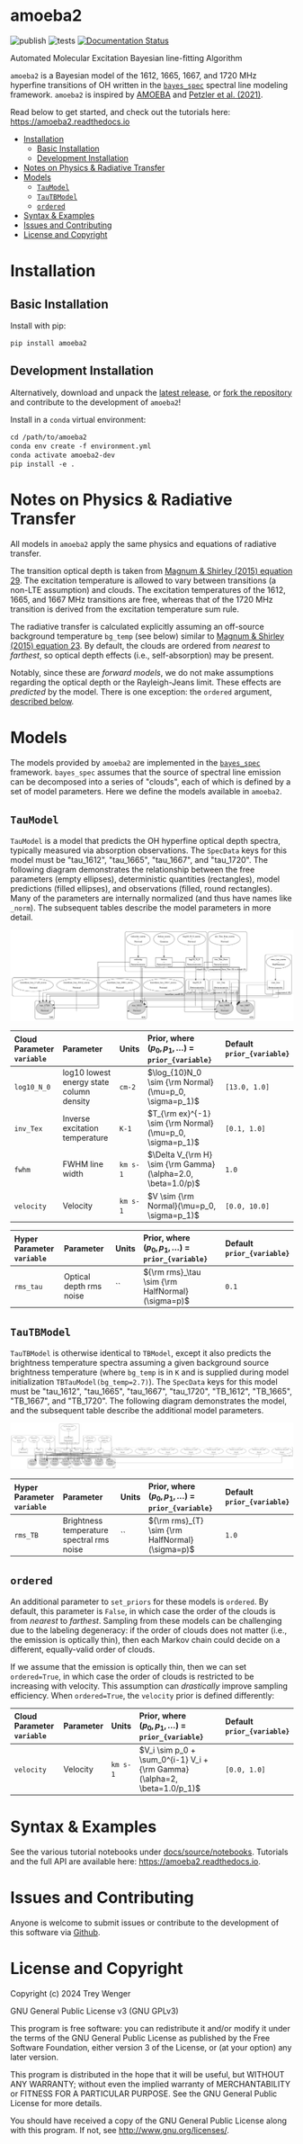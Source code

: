 # amoeba2 <!-- omit in toc -->

![publish](https://github.com/tvwenger/amoeba2/actions/workflows/publish.yml/badge.svg)
![tests](https://github.com/tvwenger/amoeba2/actions/workflows/tests.yml/badge.svg)
[![Documentation Status](https://readthedocs.org/projects/amoeba2/badge/?version=latest)](https://amoeba2.readthedocs.io/en/latest/?badge=latest)

Automated Molecular Excitation Bayesian line-fitting Algorithm

`amoeba2` is a Bayesian model of the 1612, 1665, 1667, and 1720 MHz hyperfine transitions of OH written in the [`bayes_spec`](https://github.com/tvwenger/bayes_spec) spectral line modeling framework. `amoeba2` is inspired by [AMOEBA](https://github.com/AnitaPetzler/AMOEBA) and [Petzler et al. (2021)](https://iopscience.iop.org/article/10.3847/1538-4357/ac2f42).

Read below to get started, and check out the tutorials here: https://amoeba2.readthedocs.io

- [Installation](#installation)
  - [Basic Installation](#basic-installation)
  - [Development Installation](#development-installation)
- [Notes on Physics \& Radiative Transfer](#notes-on-physics--radiative-transfer)
- [Models](#models)
  - [`TauModel`](#taumodel)
  - [`TauTBModel`](#tautbmodel)
  - [`ordered`](#ordered)
- [Syntax \& Examples](#syntax--examples)
- [Issues and Contributing](#issues-and-contributing)
- [License and Copyright](#license-and-copyright)


# Installation

## Basic Installation

Install with pip:
```
pip install amoeba2
```

## Development Installation

Alternatively, download and unpack the [latest release](https://github.com/tvwenger/amoeba2/releases/latest), or [fork the repository](https://docs.github.com/en/pull-requests/collaborating-with-pull-requests/working-with-forks/fork-a-repo) and contribute to the development of `amoeba2`!

Install in a `conda` virtual environment:
```
cd /path/to/amoeba2
conda env create -f environment.yml
conda activate amoeba2-dev
pip install -e .
```

# Notes on Physics & Radiative Transfer

All models in `amoeba2` apply the same physics and equations of radiative transfer. 

The transition optical depth is taken from [Magnum & Shirley (2015) equation 29](https://ui.adsabs.harvard.edu/abs/2015PASP..127..266M/abstract). The excitation temperature is allowed to vary between transitions (a non-LTE assumption) and clouds. The excitation temperatures of the 1612, 1665, and 1667 MHz transitions are free, whereas that of the 1720 MHz transition is derived from the excitation temperature sum rule.

The radiative transfer is calculated explicitly assuming an off-source background temperature `bg_temp` (see below) similar to [Magnum & Shirley (2015) equation 23](https://ui.adsabs.harvard.edu/abs/2015PASP..127..266M/abstract). By default, the clouds are ordered from *nearest* to *farthest*, so optical depth effects (i.e., self-absorption) may be present.

Notably, since these are *forward models*, we do not make assumptions regarding the optical depth or the Rayleigh-Jeans limit. These effects are *predicted* by the model. There is one exception: the `ordered` argument, [described below](#ordered).

# Models

The models provided by `amoeba2` are implemented in the [`bayes_spec`](https://github.com/tvwenger/bayes_spec) framework. `bayes_spec` assumes that the source of spectral line emission can be decomposed into a series of "clouds", each of which is defined by a set of model parameters. Here we define the models available in `amoeba2`.

## `TauModel`

`TauModel` is a model that predicts the OH hyperfine optical depth spectra, typically measured via absorption observations. The `SpecData` keys for this model must be "tau_1612", "tau_1665", "tau_1667", and "tau_1720". The following diagram demonstrates the relationship between the free parameters (empty ellipses), deterministic quantities (rectangles), model predictions (filled ellipses), and observations (filled, round rectangles). Many of the parameters are internally normalized (and thus have names like `_norm`). The subsequent tables describe the model parameters in more detail.

![tau model graph](docs/source/notebooks/tau_model.png)

| Cloud Parameter<br>`variable` | Parameter                                | Units    | Prior, where<br>($p_0, p_1, \dots$) = `prior_{variable}`     | Default<br>`prior_{variable}` |
| :---------------------------- | :--------------------------------------- | :------- | :----------------------------------------------------------- | :---------------------------- |
| `log10_N_0`                   | log10 lowest energy state column density | `cm-2`   | $\log_{10}N_0 \sim {\rm Normal}(\mu=p_0, \sigma=p_1)$        | `[13.0, 1.0]`                 |
| `inv_Tex`                     | Inverse excitation temperature           | `K-1`    | $T_{\rm ex}^{-1} \sim {\rm Normal}(\mu=p_0, \sigma=p_1)$     | `[0.1, 1.0]`                  |
| `fwhm`                        | FWHM line width                          | `km s-1` | $\Delta V_{\rm H} \sim {\rm Gamma}(\alpha=2.0, \beta=1.0/p)$ | `1.0`                         |  |
| `velocity`                    | Velocity                                 | `km s-1` | $V \sim {\rm Normal}(\mu=p_0, \sigma=p_1)$                   | `[0.0, 10.0]`                 |

| Hyper Parameter<br>`variable` | Parameter               | Units | Prior, where<br>($p_0, p_1, \dots$) = `prior_{variable}` | Default<br>`prior_{variable}` |
| :---------------------------- | :---------------------- | :---- | :------------------------------------------------------- | :---------------------------- |
| `rms_tau`                     | Optical depth rms noise | ``    | ${\rm rms}_\tau \sim {\rm HalfNormal}(\sigma=p)$         | `0.1`                         |

## `TauTBModel`

`TauTBModel` is otherwise identical to `TBModel`, except it also predicts the brightness temperature spectra assuming a given background source brightness temperature (where `bg_temp` is in `K` and is supplied during model initialization `TBTauModel(bg_temp=2.7)`). The `SpecData` keys for this model must be "tau_1612", "tau_1665", "tau_1667", "tau_1720", "TB_1612", "TB_1665", "TB_1667", and "TB_1720". The following diagram demonstrates the model, and the subsequent table describe the additional model parameters.

![tau model graph](docs/source/notebooks/tb_tau_model.png)

| Hyper Parameter<br>`variable` | Parameter                                 | Units | Prior, where<br>($p_0, p_1, \dots$) = `prior_{variable}` | Default<br>`prior_{variable}` |
| :---------------------------- | :---------------------------------------- | :---- | :------------------------------------------------------- | :---------------------------- |
| `rms_TB`                      | Brightness temperature spectral rms noise | ``    | ${\rm rms}_{T} \sim {\rm HalfNormal}(\sigma=p)$          | `1.0`                         |


## `ordered`

An additional parameter to `set_priors` for these models is `ordered`. By default, this parameter is `False`, in which case the order of the clouds is from *nearest* to *farthest*. Sampling from these models can be challenging due to the labeling degeneracy: if the order of clouds does not matter (i.e., the emission is optically thin), then each Markov chain could decide on a different, equally-valid order of clouds.

If we assume that the emission is optically thin, then we can set `ordered=True`, in which case the order of clouds is restricted to be increasing with velocity. This assumption can *drastically* improve sampling efficiency. When `ordered=True`, the `velocity` prior is defined differently:

| Cloud Parameter<br>`variable` | Parameter | Units    | Prior, where<br>($p_0, p_1, \dots$) = `prior_{variable}`                 | Default<br>`prior_{variable}` |
| :---------------------------- | :-------- | :------- | :----------------------------------------------------------------------- | :---------------------------- |
| `velocity`                    | Velocity  | `km s-1` | $V_i \sim p_0 + \sum_0^{i-1} V_i + {\rm Gamma}(\alpha=2, \beta=1.0/p_1)$ | `[0.0, 1.0]`                  |

# Syntax & Examples

See the various tutorial notebooks under [docs/source/notebooks](https://github.com/tvwenger/amoeba2/tree/main/docs/source/notebooks). Tutorials and the full API are available here: https://amoeba2.readthedocs.io.

# Issues and Contributing

Anyone is welcome to submit issues or contribute to the development of this software via [Github](https://github.com/tvwenger/amoeba2).

# License and Copyright

Copyright (c) 2024 Trey Wenger

GNU General Public License v3 (GNU GPLv3)

This program is free software: you can redistribute it and/or modify
it under the terms of the GNU General Public License as published
by the Free Software Foundation, either version 3 of the License,
or (at your option) any later version.

This program is distributed in the hope that it will be useful,
but WITHOUT ANY WARRANTY; without even the implied warranty of
MERCHANTABILITY or FITNESS FOR A PARTICULAR PURPOSE.  See the
GNU General Public License for more details.

You should have received a copy of the GNU General Public License
along with this program.  If not, see <http://www.gnu.org/licenses/>.